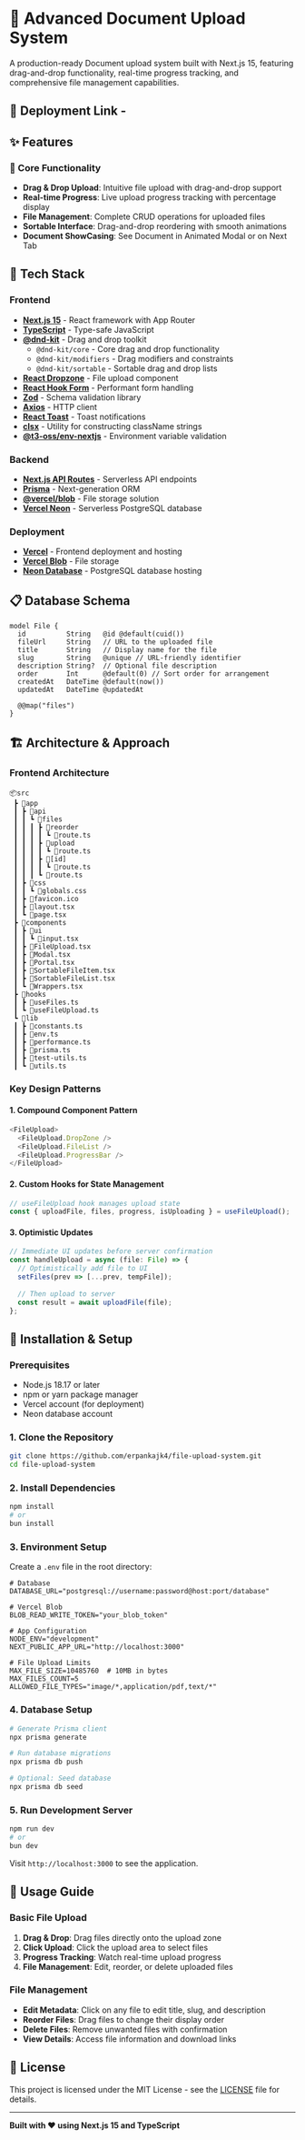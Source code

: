 # 📁 Advanced Document Upload System

A production-ready Document upload system built with Next.js 15, featuring drag-and-drop functionality, real-time progress tracking, and comprehensive file management capabilities.

## 🚀 Deployment Link - 

## ✨ Features

### 🎯 Core Functionality
- **Drag & Drop Upload**: Intuitive file upload with drag-and-drop support
- **Real-time Progress**: Live upload progress tracking with percentage display
- **File Management**: Complete CRUD operations for uploaded files
- **Sortable Interface**: Drag-and-drop reordering with smooth animations
- **Document ShowCasing**: See Document in Animated Modal or on Next Tab

## 🚀 Tech Stack

### Frontend
- **[Next.js 15](https://nextjs.org/)** - React framework with App Router
- **[TypeScript](https://www.typescriptlang.org/)** - Type-safe JavaScript
- **[@dnd-kit](https://dndkit.com/)** - Drag and drop toolkit
  - `@dnd-kit/core` - Core drag and drop functionality
  - `@dnd-kit/modifiers` - Drag modifiers and constraints
  - `@dnd-kit/sortable` - Sortable drag and drop lists
- **[React Dropzone](https://react-dropzone.js.org/)** - File upload component
- **[React Hook Form](https://react-hook-form.com/)** - Performant form handling
- **[Zod](https://zod.dev/)** - Schema validation library
- **[Axios](https://axios-http.com/)** - HTTP client
- **[React Toast](https://react-hot-toast.com/)** - Toast notifications
- **[clsx](https://github.com/lukeed/clsx)** - Utility for constructing className strings
- **[@t3-oss/env-nextjs](https://env.t3.gg/)** - Environment variable validation

### Backend
- **[Next.js API Routes](https://nextjs.org/docs/api-routes/introduction)** - Serverless API endpoints
- **[Prisma](https://www.prisma.io/)** - Next-generation ORM
- **[@vercel/blob](https://vercel.com/docs/storage/vercel-blob)** - File storage solution
- **[Vercel Neon](https://neon.tech/)** - Serverless PostgreSQL database

### Deployment
- **[Vercel](https://vercel.com/)** - Frontend deployment and hosting
- **[Vercel Blob](https://vercel.com/docs/storage/vercel-blob)** - File storage
- **[Neon Database](https://neon.tech/)** - PostgreSQL database hosting

## 📋 Database Schema

```prisma
model File {
  id          String   @id @default(cuid())
  fileUrl     String   // URL to the uploaded file
  title       String   // Display name for the file
  slug        String   @unique // URL-friendly identifier
  description String?  // Optional file description
  order       Int      @default(0) // Sort order for arrangement
  createdAt   DateTime @default(now())
  updatedAt   DateTime @updatedAt
  
  @@map("files")
}
```

## 🏗️ Architecture & Approach

### Frontend Architecture
```
📦src
 ┣ 📂app
 ┃ ┣ 📂api
 ┃ ┃ ┗ 📂files
 ┃ ┃ ┃ ┣ 📂reorder
 ┃ ┃ ┃ ┃ ┗ 📜route.ts
 ┃ ┃ ┃ ┣ 📂upload
 ┃ ┃ ┃ ┃ ┗ 📜route.ts
 ┃ ┃ ┃ ┣ 📂[id]
 ┃ ┃ ┃ ┃ ┗ 📜route.ts
 ┃ ┃ ┃ ┗ 📜route.ts
 ┃ ┣ 📂css
 ┃ ┃ ┗ 📜globals.css
 ┃ ┣ 📜favicon.ico
 ┃ ┣ 📜layout.tsx
 ┃ ┗ 📜page.tsx
 ┣ 📂components
 ┃ ┣ 📂ui
 ┃ ┃ ┗ 📜input.tsx
 ┃ ┣ 📜FileUpload.tsx
 ┃ ┣ 📜Modal.tsx
 ┃ ┣ 📜Portal.tsx
 ┃ ┣ 📜SortableFileItem.tsx
 ┃ ┣ 📜SortableFileList.tsx
 ┃ ┗ 📜Wrappers.tsx
 ┣ 📂hooks
 ┃ ┣ 📜useFiles.ts
 ┃ ┗ 📜useFileUpload.ts
 ┗ 📂lib
 ┃ ┣ 📜constants.ts
 ┃ ┣ 📜env.ts
 ┃ ┣ 📜performance.ts
 ┃ ┣ 📜prisma.ts
 ┃ ┣ 📜test-utils.ts
 ┃ ┗ 📜utils.ts
```

### Key Design Patterns

#### 1. **Compound Component Pattern**
```typescript
<FileUpload>
  <FileUpload.DropZone />
  <FileUpload.FileList />
  <FileUpload.ProgressBar />
</FileUpload>
```

#### 2. **Custom Hooks for State Management**
```typescript
// useFileUpload hook manages upload state
const { uploadFile, files, progress, isUploading } = useFileUpload();
```

#### 3. **Optimistic Updates**
```typescript
// Immediate UI updates before server confirmation
const handleUpload = async (file: File) => {
  // Optimistically add file to UI
  setFiles(prev => [...prev, tempFile]);
  
  // Then upload to server
  const result = await uploadFile(file);
};
```

## 🔧 Installation & Setup

### Prerequisites
- Node.js 18.17 or later
- npm or yarn package manager
- Vercel account (for deployment)
- Neon database account

### 1. Clone the Repository
```bash
git clone https://github.com/erpankajk4/file-upload-system.git
cd file-upload-system
```

### 2. Install Dependencies
```bash
npm install
# or
bun install
```

### 3. Environment Setup
Create a `.env` file in the root directory:

```env
# Database
DATABASE_URL="postgresql://username:password@host:port/database"

# Vercel Blob
BLOB_READ_WRITE_TOKEN="your_blob_token"

# App Configuration
NODE_ENV="development"
NEXT_PUBLIC_APP_URL="http://localhost:3000"

# File Upload Limits
MAX_FILE_SIZE=10485760  # 10MB in bytes
MAX_FILES_COUNT=5
ALLOWED_FILE_TYPES="image/*,application/pdf,text/*"
```

### 4. Database Setup
```bash
# Generate Prisma client
npx prisma generate

# Run database migrations
npx prisma db push

# Optional: Seed database
npx prisma db seed
```

### 5. Run Development Server
```bash
npm run dev
# or
bun dev
```

Visit `http://localhost:3000` to see the application.

## 🎯 Usage Guide

### Basic File Upload
1. **Drag & Drop**: Drag files directly onto the upload zone
2. **Click Upload**: Click the upload area to select files
3. **Progress Tracking**: Watch real-time upload progress
4. **File Management**: Edit, reorder, or delete uploaded files

### File Management
- **Edit Metadata**: Click on any file to edit title, slug, and description
- **Reorder Files**: Drag files to change their display order
- **Delete Files**: Remove unwanted files with confirmation
- **View Details**: Access file information and download links

## 📄 License

This project is licensed under the MIT License - see the [LICENSE](LICENSE) file for details.

---

**Built with ❤️ using Next.js 15 and TypeScript**